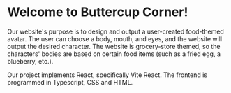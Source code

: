 # Welcome to Buttercup Corner!

Our website's purpose is to design and output a user-created food-themed avatar. The user can choose a body, mouth, and eyes, and the website will output the desired character. The website is grocery-store themed, so the characters' bodies are based on certain food items (such as a fried egg, a blueberry, etc.). 

Our project implements React, specifically Vite React. The frontend is programmed in Typescript, CSS and HTML. 
